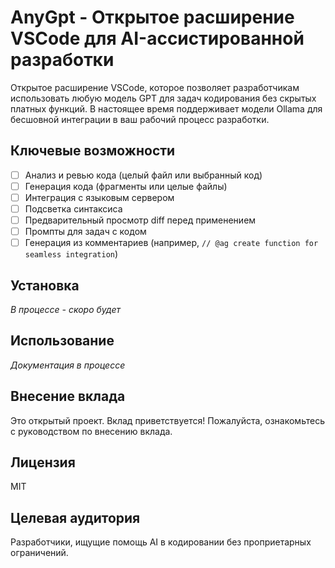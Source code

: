 # AnyGpt - Открытое расширение VSCode для AI-ассистированной разработки

Открытое расширение VSCode, которое позволяет разработчикам использовать любую модель GPT для задач кодирования без скрытых платных функций. В настоящее время поддерживает модели Ollama для бесшовной интеграции в ваш рабочий процесс разработки.

## Ключевые возможности

- [ ] Анализ и ревью кода (целый файл или выбранный код)
- [ ] Генерация кода (фрагменты или целые файлы)
- [ ] Интеграция с языковым сервером
- [ ] Подсветка синтаксиса
- [ ] Предварительный просмотр diff перед применением
- [ ] Промпты для задач с кодом
- [ ] Генерация из комментариев (например, `// @ag create function for seamless integration`)

## Установка

*В процессе - скоро будет*

## Использование

*Документация в процессе*

## Внесение вклада

Это открытый проект. Вклад приветствуется! Пожалуйста, ознакомьтесь с руководством по внесению вклада.

## Лицензия

MIT

## Целевая аудитория

Разработчики, ищущие помощь AI в кодировании без проприетарных ограничений.